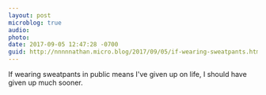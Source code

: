 ```yaml
---
layout: post
microblog: true
audio: 
photo: 
date: 2017-09-05 12:47:28 -0700
guid: http://nnnnnathan.micro.blog/2017/09/05/if-wearing-sweatpants.html
---
```

If wearing sweatpants in public means I've given up on life, I should have given up much sooner.
